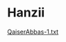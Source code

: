 # Hanzii
[QaiserAbbas-1.txt](https://github.com/Mhamzakhan7868/Hanzii/files/8917885/QaiserAbbas-1.txt)
